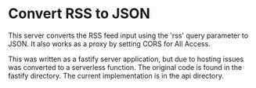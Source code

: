 Convert RSS to JSON
=================

This server converts the RSS feed input using the 'rss' query parameter to JSON.
It also works as a proxy by setting CORS for All Access.

This was written as a fastify server application, but due to hosting issues was converted to a serverless function.
The original code is found in the fastify directory.
The current implementation is in the api directory.
